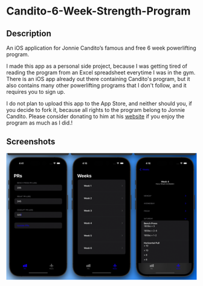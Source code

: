 # Candito-6-Week-Strength-Program

## Description
An iOS application for Jonnie Candito’s famous and free 6 week powerlifting program.

I made this app as a personal side project, because I was getting tired of reading the program from an Excel spreadsheet everytime I was in the gym. There is an iOS app already out there containing Candito's program, but it also contains many other powerlifting programs that I don't follow, and it requires you to sign up.

I do not plan to upload this app to the App Store, and neither should you, if you decide to fork it, because all rights to the program belong to Jonnie Candito. Please consider donating to him at his [website](http://www.canditotraininghq.com/free-programs/) if you enjoy the program as much as I did.!

## Screenshots

![Screenshots from the app. 1st picture is from the PRs screen. 2nd picture is a view of the list of weeks screen. The 3rd and final picture if a detail view of the workouts from a session in Week 4](./mockup-candito-app.png)
